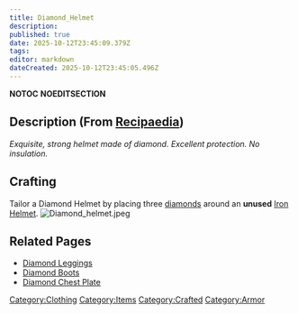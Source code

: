 ```yaml
---
title: Diamond_Helmet
description: 
published: true
date: 2025-10-12T23:45:09.379Z
tags: 
editor: markdown
dateCreated: 2025-10-12T23:45:05.496Z
---
```


__NOTOC__ __NOEDITSECTION__

## Description (From [Recipaedia](Recipaedia "wikilink"))

*Exquisite, strong helmet made of diamond. Excellent protection. No
insulation.*

## Crafting

Tailor a Diamond Helmet by placing three [diamonds](Recipaedia/Minerals/Diamond.md "wikilink")
around an **unused** [Iron Helmet](Iron_Helmet "wikilink").
![Diamond_helmet.jpeg](Diamond_helmet.jpeg "Diamond_helmet.jpeg")

## Related Pages

  - [Diamond Leggings](Diamond_Leggings "wikilink")
  - [Diamond Boots](Diamond_Boots "wikilink")
  - [Diamond Chest Plate](Diamond_Chest_Plate "wikilink")

[Category:Clothing](Category:Clothing "wikilink")
[Category:Items](Category:Items "wikilink")
[Category:Crafted](Category:Crafted "wikilink")
[Category:Armor](Category:Armor "wikilink")